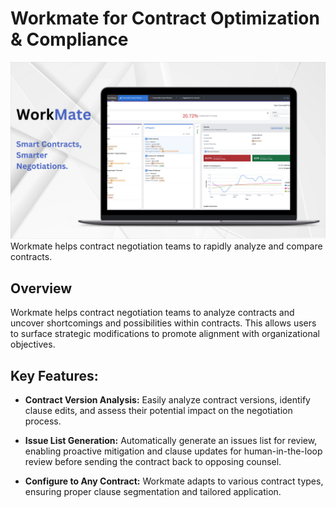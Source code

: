 # Workmate for Contract Optimization & Compliance
![image 1](../blog-image/blog-15/blog-15-dash.png)
Workmate helps contract negotiation teams to rapidly analyze and compare contracts.

## Overview
Workmate helps contract negotiation teams to analyze contracts and uncover shortcomings and possibilities within contracts. This allows users to surface strategic modifications to promote alignment with organizational objectives.

## Key Features:

- **Contract Version Analysis:** Easily analyze contract versions, identify clause edits, and assess their potential impact on the negotiation process.

- **Issue List Generation:** Automatically generate an issues list for review, enabling proactive mitigation and clause updates for human-in-the-loop review before sending the contract back to opposing counsel.

- **Configure to Any Contract:** Workmate adapts to various contract types, ensuring proper clause segmentation and tailored application.